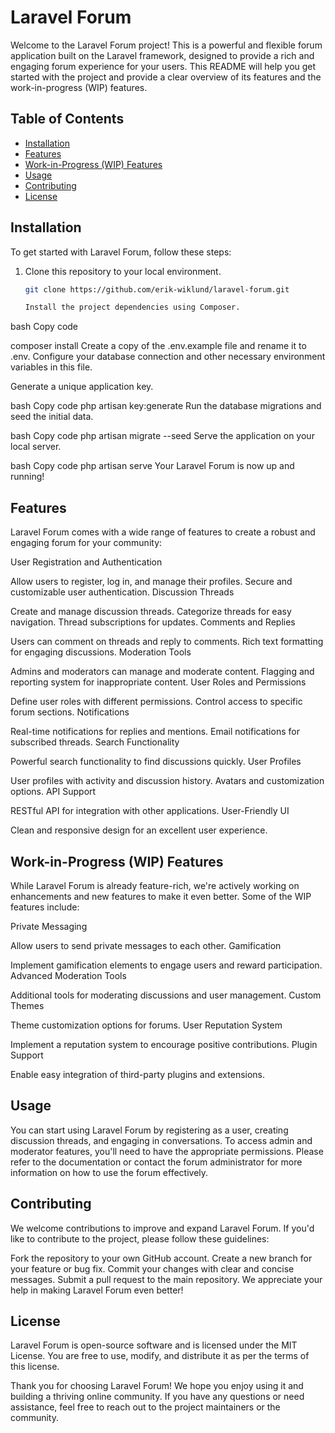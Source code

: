 # Laravel Forum

Welcome to the Laravel Forum project! This is a powerful and flexible forum application built on the Laravel framework, designed to provide a rich and engaging forum experience for your users. This README will help you get started with the project and provide a clear overview of its features and the work-in-progress (WIP) features.

## Table of Contents

- [Installation](#installation)
- [Features](#features)
- [Work-in-Progress (WIP) Features](#work-in-progress-wip-features)
- [Usage](#usage)
- [Contributing](#contributing)
- [License](#license)

## Installation

To get started with Laravel Forum, follow these steps:

1. Clone this repository to your local environment.

   ```bash
   git clone https://github.com/erik-wiklund/laravel-forum.git

   Install the project dependencies using Composer.

bash
Copy code

composer install
Create a copy of the .env.example file and rename it to .env. Configure your database connection and other necessary environment variables in this file.

Generate a unique application key.

bash
Copy code
php artisan key:generate
Run the database migrations and seed the initial data.

bash
Copy code
php artisan migrate --seed
Serve the application on your local server.

bash
Copy code
php artisan serve
Your Laravel Forum is now up and running!

## Features
Laravel Forum comes with a wide range of features to create a robust and engaging forum for your community:

User Registration and Authentication

Allow users to register, log in, and manage their profiles.
Secure and customizable user authentication.
Discussion Threads

Create and manage discussion threads.
Categorize threads for easy navigation.
Thread subscriptions for updates.
Comments and Replies

Users can comment on threads and reply to comments.
Rich text formatting for engaging discussions.
Moderation Tools

Admins and moderators can manage and moderate content.
Flagging and reporting system for inappropriate content.
User Roles and Permissions

Define user roles with different permissions.
Control access to specific forum sections.
Notifications

Real-time notifications for replies and mentions.
Email notifications for subscribed threads.
Search Functionality

Powerful search functionality to find discussions quickly.
User Profiles

User profiles with activity and discussion history.
Avatars and customization options.
API Support

RESTful API for integration with other applications.
User-Friendly UI

Clean and responsive design for an excellent user experience.
## Work-in-Progress (WIP) Features
While Laravel Forum is already feature-rich, we're actively working on enhancements and new features to make it even better. Some of the WIP features include:

Private Messaging

Allow users to send private messages to each other.
Gamification

Implement gamification elements to engage users and reward participation.
Advanced Moderation Tools

Additional tools for moderating discussions and user management.
Custom Themes

Theme customization options for forums.
User Reputation System

Implement a reputation system to encourage positive contributions.
Plugin Support

Enable easy integration of third-party plugins and extensions.
## Usage
You can start using Laravel Forum by registering as a user, creating discussion threads, and engaging in conversations. To access admin and moderator features, you'll need to have the appropriate permissions. Please refer to the documentation or contact the forum administrator for more information on how to use the forum effectively.

## Contributing
We welcome contributions to improve and expand Laravel Forum. If you'd like to contribute to the project, please follow these guidelines:

Fork the repository to your own GitHub account.
Create a new branch for your feature or bug fix.
Commit your changes with clear and concise messages.
Submit a pull request to the main repository.
We appreciate your help in making Laravel Forum even better!

## License
Laravel Forum is open-source software and is licensed under the MIT License. You are free to use, modify, and distribute it as per the terms of this license.

Thank you for choosing Laravel Forum! We hope you enjoy using it and building a thriving online community. If you have any questions or need assistance, feel free to reach out to the project maintainers or the community.
